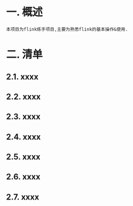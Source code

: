 

# 一. 概述
    本项目为flink练手项目,主要为熟悉flink的基本操作&使用.


# 二. 清单
## 2.1. xxxx

## 2.2. xxxx

## 2.3. xxxx

## 2.4. xxxx

## 2.5. xxxx

## 2.6. xxxx

## 2.7. xxxx
















